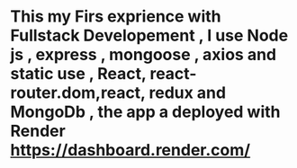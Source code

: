 # This my Firs exprience with Fullstack Developement , I use Node js , express , mongoose , axios and static use , React, react-router.dom,react, redux and MongoDb , the app a deployed with Render https://dashboard.render.com/
